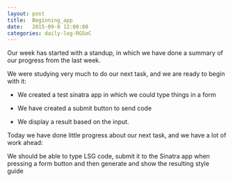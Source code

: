 ```yaml
---
layout: post
title:  Beginning_app
date:   2015-09-8 12:00:00
categories: daily-log-RGSoC
---
```

Our week has started with a standup, in which we have done a summary of our progress from the last week.

We were studying very much to do our next task, and we are ready to begin with it:

- We created a test sinatra app in which we could type things in a form

- We have created a submit button to send code

- We display a result based on the input.

Today we have done little progress about our next task, and we have a lot of work ahead:

We should be able to type LSG code, submit it to the Sinatra app when pressing a form button and then generate and show the resulting style guide
